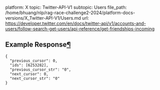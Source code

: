 platform: X
topic: Twitter-API-V1
subtopic: Users
file_path: /home/bhuang/nlp/rag-race-challenge2-2024/platform-docs-versions/X_Twitter-API-V1/Users.md
url: https://developer.twitter.com/en/docs/twitter-api/v1/accounts-and-users/follow-search-get-users/api-reference/get-friendships-incoming

## Example Response[¶](#example-response "Permalink to this headline")

    {
      "previous_cursor": 0,
      "ids": [6253282],
      "previous_cursor_str": "0",
      "next_cursor": 0,
      "next_cursor_str": "0"
    }